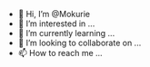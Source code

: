 - 👋 Hi, I’m @Mokurie
- 👀 I’m interested in ...
- 🌱 I’m currently learning ...
- 💞️ I’m looking to collaborate on ...
- 📫 How to reach me ...

<!---
Mokurie/Mokurie is a ✨ special ✨ repository because its `README.md` (this file) appears on your GitHub profile.
You can click the Preview link to take a look at your changes.
--->
